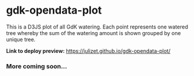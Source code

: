 # gdk-opendata-plot
This is a D3JS plot of all GdK watering. Each point represents one watered tree whereby the sum of the watering amount is shown grouped by one unique tree.

**Link to deploy preview:** https://julizet.github.io/gdk-opendata-plot/

### More coming soon...
